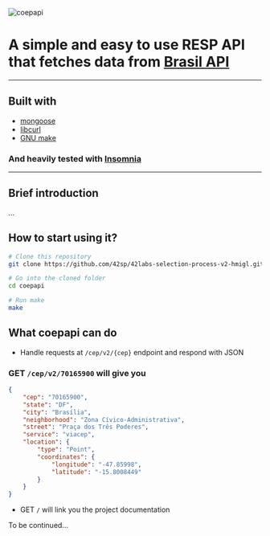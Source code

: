 ![coepapi](https://user-images.githubusercontent.com/88746406/155742706-a4cb5c79-84b7-4a9e-a9cf-ef3f89fd4e46.png)

# A simple and easy to use RESP API that fetches data from [Brasil API](https://brasilapi.com.br/)

---
## Built with
- [mongoose](https://github.com/cesanta/mongoose)
- [libcurl](https://curl.se/libcurl/)
- [GNU make](https://www.gnu.org/software/make/)

### And heavily tested with [Insomnia](https://insomnia.rest/)
---
## Brief introduction
...


## How to start using it?

```bash
# Clone this repository
git clone https://github.com/42sp/42labs-selection-process-v2-hmigl.git coepapi

# Go into the cloned folder
cd coepapi

# Run make
make
```

## What coepapi can do
- Handle requests at `/cep/v2/{cep}` endpoint and respond with JSON

### GET `/cep/v2/70165900` will give you
```json
{
	"cep": "70165900",
	"state": "DF",
	"city": "Brasília",
	"neighborhood": "Zona Cívico-Administrativa",
	"street": "Praça dos Três Poderes",
	"service": "viacep",
	"location": {
		"type": "Point",
		"coordinates": {
			"longitude": "-47.85998",
			"latitude": "-15.8008449"
		}
	}
}
```

- GET `/` will link you the project documentation

To be continued...



